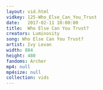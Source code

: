 ```yaml
---
layout: vid.html
vidkey: 125-Who_Else_Can_You_Trust
date:   2017-02-11 10:00:00
title:  Who Else Can You Trust?
creators: Luminosity
song: Who Else Can You Trust?
artist: Ivy Levan
width: 884
height: 480
fandoms: Archer
mp4: null
mp4size: null
collection: vids
---
```


  <div>
  
  </div>
  